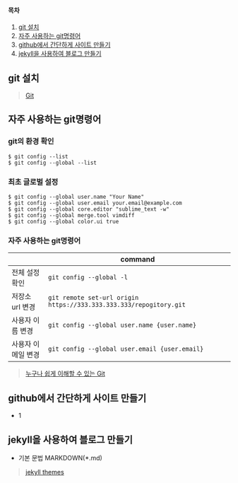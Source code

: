 #### 목차

1. [git 설치](#git-설치)
1. [자주 사용하는 git명령어](#자주-사용하는-git명령어)
1. [github에서 간단하게 사이트 만들기](#github에서-간단하게-사이트-만들기)
1. [jekyll을 사용하여 블로그 만들기](#jekyll을-사용하여-블로그-만들기)

## git 설치

> [Git](https://git-scm.com/)

## 자주 사용하는 git명령어

### git의 환경 확인

	$ git config --list
	$ git config --global --list

### 최초 글로벌 설정

	$ git config --global user.name "Your Name"
	$ git config --global user.email your.email@example.com
	$ git config --global core.editor "sublime_text -w"
	$ git config --global merge.tool vimdiff
	$ git config --global color.ui true

### 자주 사용하는 git명령어

|  | command |
|-|-|
| 전체 설정 확인 |  `git config --global -l` |
| 저장소 url 변경 |  `git remote set-url origin https://333.333.333.333/repogitory.git` |
| 사용자 이름 변경 |  `git config --global user.name {user.name}` |
| 사용자 이메일 변경 |  `git config --global user.email {user.email}` |

> [누구나 쉽게 이해할 수 있는 Git](https://backlog.com/git-tutorial/kr/)

## github에서 간단하게 사이트 만들기

- 1

## jekyll을 사용하여 블로그 만들기

- 기본 문법 MARKDOWN(*.md)

> [jekyll themes](http://jekyllthemes.org/)

